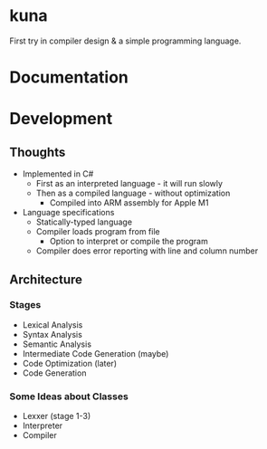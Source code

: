 # kuna
First try in compiler design &amp; a simple programming language.

# Documentation

# Development

## Thoughts
- Implemented in C#
  - First as an interpreted language - it will run slowly
  - Then as a compiled language - without optimization
    - Compiled into ARM assembly for Apple M1
- Language specifications
  - Statically-typed language
  - Compiler loads program from file
    - Option to interpret or compile the program
  - Compiler does error reporting with line and column number

## Architecture

### Stages
- Lexical Analysis
- Syntax Analysis
- Semantic Analysis
- Intermediate Code Generation (maybe)
- Code Optimization (later)
- Code Generation

### Some Ideas about Classes
- Lexxer (stage 1-3)
- Interpreter
- Compiler
